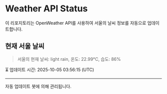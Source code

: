 
# Weather API Status

이 리포지토리는 OpenWeather API를 사용하여 서울의 날씨 정보를 자동으로 업데이트합니다.

## 현재 서울 날씨
> 서울의 현재 날씨: light rain, 온도: 22.99°C, 습도: 86%

⏳ 업데이트 시간: 2025-10-05 03:56:15 (UTC)

---
자동 업데이트 봇에 의해 관리됩니다.
